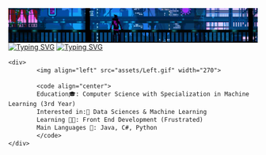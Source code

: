 <div class="body">
<img align="center" src="assets/Header.gif"/>
<a href="https://git.io/typing-svg"><img src="https://readme-typing-svg.herokuapp.com?font=Roboto&weight=900&size=40&duration=2500&pause=250&color=FFFFFF&center=true&vCenter=true&repeat=false&random=true&width=1068&height=80&lines=Hi!+I'm+Clarence+Robedillo+(R3noir)" alt="Typing SVG" /></a>
<a href="https://git.io/typing-svg"><img src="https://readme-typing-svg.herokuapp.com?font=Roboto&size=40&duration=1&color=FFFFFF&center=true&vCenter=true&repeat=false&random=true&width=1068&height=80&lines=Aspiring+Machine+Learning+Engineer+from+the+Philippines" alt="Typing SVG" /></a>

    <div>
            <img align="left" src="assets/Left.gif" width="270">

            <code align="center">
            Education🎓: Computer Science with Specialization in Machine Learning (3rd Year)
            Interested in:🔎 Data Sciences & Machine Learning
            Learning 👨‍💻: Front End Development (Frustrated)
            Main Languages 📝: Java, C#, Python
            </code>
    </div>
</div>